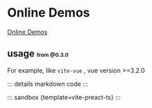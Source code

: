 # Online Demos

[Online Demos](https://sandpack-vue3.netlify.app/?path=/story/presets-template--vite-preact-ts)

## usage <small style="font-size: 12px; color: var(--vp-c-green);">from @0.3.0</small>

For example, like `vite-vue` , vue version >=3.2.0

<script setup>
import viteReactTs from '../codes/vite-templates/vite-preact-ts.ts';
</script>

::: details markdown code
<CodePanel :value="viteReactTs" />
:::

::: sandbox {template=vite-preact-ts}
:::
